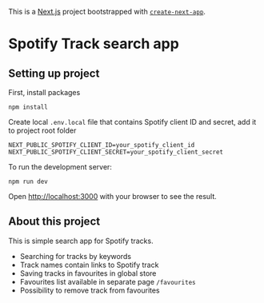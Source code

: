 This is a [Next.js](https://nextjs.org) project bootstrapped with [`create-next-app`](https://nextjs.org/docs/app/api-reference/cli/create-next-app).

# Spotify Track search app

## Setting up project

First, install packages

```
npm install
```

Create local `.env.local` file that contains Spotify client ID and secret, add it to project root folder

```
NEXT_PUBLIC_SPOTIFY_CLIENT_ID=your_spotify_client_id
NEXT_PUBLIC_SPOTIFY_CLIENT_SECRET=your_spotify_client_secret
```

To run the development server:

```
npm run dev
```

Open [http://localhost:3000](http://localhost:3000) with your browser to see the result.

## About this project

This is simple search app for Spotify tracks.

- Searching for tracks by keywords
- Track names contain links to Spotify track
- Saving tracks in favourites in global store
- Favourites list available in separate page `/favourites`
- Possibility to remove track from favourites
